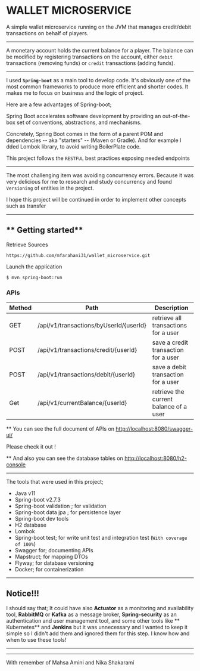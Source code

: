 # WALLET MICROSERVICE

A simple wallet microservice running on the JVM that manages credit/debit transactions on behalf of players.

---
A monetary account holds the current balance for a player. The balance can be modified by registering transactions on
the account, either `debit`
transactions (removing funds) or `credit` transactions (adding funds).

---
I used **`Spring-boot`** as a main tool to develop code. It's obviously one of the most common frameworks to produce
more efficient and shorter codes. It makes me to focus on business and the logic of project.

Here are a few advantages of Spring-boot;

Spring Boot accelerates software development by providing an out-of-the-box set of conventions, abstractions, and
mechanisms.

Concretely, Spring Boot comes in the form of a parent POM and dependencies -- aka "starters" -- (Maven or Gradle). And
for example I dded Lombok library, to avoid writing BoilerPlate code.

This project follows the `RESTFUL` best practices exposing needed endpoints

---

The most challenging item was avoiding concurrency errors. Because it was very delicious for me to research and study
concurrency and found `Versioning` of entities in the project.

I hope this project will be continued in order to implement other concepts such as transfer

---

** Getting started**
---
Retrieve Sources

    https://github.com/mfarahani31/wallet_microservice.git

Launch the application

    $ mvn spring-boot:run

### APIs

Method | Path           | Description                    |
-------|----------------|--------------------------------|
GET    | /api/v1/transactions/byUserId/{userId}      | retrieve all transactions for a user|
POST    | /api/v1/transactions/credit/{userId} | save a credit transaction for a user|
POST   | /api/v1/transactions/debit/{userId}   | save a debit transaction for a user |
Get    | /api/v1/currentBalance/{userId}      | retrieve the current balance of a user|

** You can see the full document of APIs on [http://localhost:8080/swagger-ui/](http://localhost:8080/swagger-ui/)

Please check it out !

** And also you can see the database tables on [http://localhost:8080/h2-console](http://localhost:8080/h2-console)

---

The tools that were used in this project;

- Java v11
- Spring-boot v2.7.3
- Spring-boot validation ; for validation
- Spring-boot data jpa ; for persistence layer
- Spring-boot dev tools
- H2 database
- Lombok
- Spring-boot test; for write unit test and integration test (`With coverage of 100%`)
- Swagger for; documenting APIs
- Mapstruct; for mapping DTOs
- Flyway; for database versioning
- Docker; for containerization

---
Notice!!!
--
I should say that; It could have also **Actuator** as a monitoring and availability tool, **RabbitMQ** or **Kafka** as a
message broker, **Spring-security** as an authentication and user management tool, and some other tools like **
Kubernetes** and **Jenkins** but it was unnecessary and I wanted to keep it simple so I didn't add them and ignored them
for this step. I know how and when to use these tools!

---
---
With remember of Mahsa Amini and Nika Shakarami 
